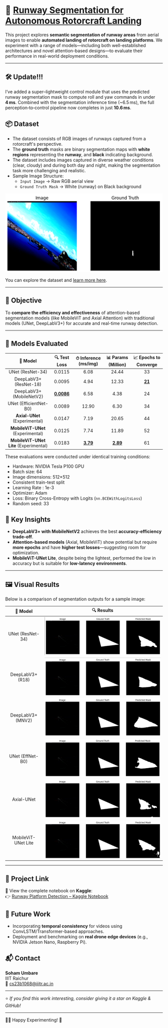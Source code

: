 # 🛬 [Runway Segmentation for Autonomous Rotorcraft Landing](https://www.kaggle.com/code/sohamumbare/runway-platfrom-detection-compressed)  

This project explores **semantic segmentation of runway areas** from aerial images to enable **automated landing of rotorcraft on landing platforms**. We experiment with a range of models—including both well-established architectures and novel attention-based designs—to evaluate their performance in real-world deployment conditions.

---

## 🛠️ Update!!!

I’ve added a super–lightweight control module that uses the predicted runway segmentation mask to compute roll and yaw commands in under **4 ms**. Combined with the segmentation inference time (~6.5 ms), the full perception‑to‑control pipeline now completes in just **10.6 ms**.


## 📦 Dataset

- The dataset consists of RGB images of runways captured from a rotorcraft's perspective.
- The **ground truth** masks are binary segmentation maps with **white regions** representing the **runway**, and **black** indicating background.
- The dataset includes images captured in diverse weather conditions (clear, cloudy) and during both day and night, making the segmentation task more challenging and realistic.
- Sample Image Structure:
  - `Input Image` → Raw RGB aerial view
  - `Ground Truth Mask` → White (runway) on Black background

![sample from the dataset](data/data.png)

You can explore the dataset and [learn more here](https://www.kaggle.com/datasets/relufrank/fs2020-runway-dataset). 

---

## 🎯 Objective

To **compare the efficiency and effectiveness** of attention-based segmentation models (like MobileViT and Axial Attention) with traditional models (UNet, DeepLabV3+) for accurate and real-time runway detection.

---

## 🧠 Models Evaluated

| 🎯 **Model**                       | 🔍 **Test Loss** | ⏱ **Inference (ms/img)** | 📊 **Params (Million)** | 📈 **Epochs to Converge** |
| :--------------------------------: | :--------------: | :----------------------: | :----------------------: | :------------------------: |
| UNet (ResNet-34)                  | 0.0115           | 6.08                     | 24.44                    | 33                         |
| DeepLabV3+ (ResNet-18)            | 0.0095           | 4.94                     | 12.33                    | <ins>**21**</ins>                     |
| DeepLabV3+ (MobileNetV2)          | <ins>**0.0086**</ins>       | 6.58                     | 4.38                     | 24                         |
| UNet (EfficientNet-B0)           | 0.0089           | 12.90                    | 6.30                     | 34                         |
| **Axial-UNet** (Experimental)     | 0.0147           | 7.19                     | 20.65                    | 44                         |
| **MobileViT-UNet** (Experimental) | 0.0125           | 7.74                     | 11.89                    | 52                         |
| **MobileViT-UNet Lite** (Experimental)| 0.0183        | <ins>**3.79**</ins>                 | <ins>**2.89**</ins>                 | 61                         |

These evaluations were conducted under identical training conditions:
- Hardware: NVIDIA Tesla P100 GPU
- Batch size: 64
- Image dimensions: 512×512
- Consistent train-test split
- Learning Rate : 1e-3
- Optimizer: Adam
- Loss: Binary Cross-Entropy with Logits (`nn.BCEWithLogitsLoss`)
- Random seed: 33 

## 🧪 Key Insights

- **DeepLabV3+ with MobileNetV2** achieves the best **accuracy-efficiency trade-off**.
- **Attention-based models** (Axial, MobileViT) show potential but require **more epochs** and have **higher test losses**—suggesting room for optimization.
- **MobileViT-UNet Lite**, despite being the lightest, performed the low in accuracy but is suitable for **low-latency environments**.

---

## 🖼 Visual Results

Below is a comparison of segmentation outputs for a sample image:

| 🎯 **Model**        | 🔍 **Results**                              |
|:-------------------:|:--------------------------------------------:|
| UNet (ResNet-34)    | ![](results/simple_unet.png)                 |
| DeepLabV3+ (R18)    | ![](results/deeplabv3resnet18.png)           |
| DeepLabV3+ (MNV2)   | ![](results/deeplabv3mobilenetv2.png)        |
| UNet (EffNet-B0)    | ![](results/unet_efficientnetb0.png)         |
| Axial-UNet          | ![](results/axial_unet.png)                  |
| MobileViT-UNet Lite | ![](results/mobilevit_unet_lite.png)         |


---

## 🔗 Project Link

📁 View the complete notebook on **Kaggle**:  
👉 [Runway Platform Detection – Kaggle Notebook](https://www.kaggle.com/code/sohamumbare/runway-platfrom-detection-compressed)


## 🚀 Future Work

- Incorporating **temporal consistency** for videos using ConvLSTM/Transformer-based approaches.
- Deployment and benchmarking on **real drone edge devices** (e.g., NVIDIA Jetson Nano, Raspberry Pi).



## 📬 Contact

**Soham Umbare**  
IIIT Raichur  
📧 cs23b1068@iiitr.ac.in

---

⭐ _If you find this work interesting, consider giving it a star on Kaggle & GitHub!_

---
🧑‍💻 Happy Experimenting! 🔬


